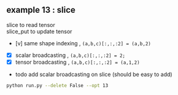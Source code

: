 ## example 13 : slice  
slice to read tensor         
slice_put to update tensor   
- [v] same shape indexing , `(a,b,c)[:,:,:2] = (a,b,2)`
- [x] scalar broadcasting , `(a,b,c)[:,:,:2] = 2; `
- [x] tensor broadcasting , `(a,b,c)[:,:,:2] = (a,1,2)`

- todo  add scalar broadcasting on slice (should be easy to add)
```sh
python run.py --delete False --opt 13
```